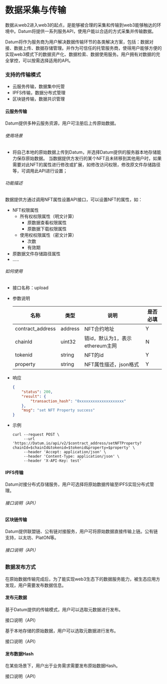 # 数据采集与传输


数据从web2进入web3的起点，是能够被合理的采集和传输到web3能够触达的环境中。Datum将提供一系列服务API，使用户能以合适的方式采集并传输数据。



Datum将作为服务商为用户解决数据传输环节的各类解决方案，包括：数据对接、数据上传、数据存储管理。并作为可信任的托管服务商，使得用户能够方便的实现web3模式下的数据资产化、数据检索、数据使用服务。用户拥有对数据的完全掌控，可以按需选择适用的API。

  

### 支持的传输模式


- 云服务传输，数据集中托管
- IPFS传输，数据分布式管理
- 区块链传输，数据共识管理



#### 云服务传输

Datum提供多种云服务资源，用户可注册后上传原始数据。

###### 使用场景

- 将自己本地的原始数据上传到Datum，并选择Datum提供的服务器本地存储能力保存原始数据。  当数据提供方发行的某个NFT且未转移到其他用户时，如果需要对此NFT的属性进行修改或扩展，如修改访问权限，修改原文件存储路径等，可调用此API进行设置；

###### 功能描述
数据提供方通过调用NFT属性设置API接口，可以设置NFT的属性，如：
- NFT权限属性
  - 所有权权限属性（明文计算）
    - 原数据查看权限属性
    - 原数据下载权限属性
  - 使用权权限属性（密文计算）
    - 次数
    - 有效期
- 原数据文件存储路径属性
- .....

###### 如何使用

- 接口名称：upload

- 参数说明

  | 名称             | 类型    | 说明                            | 是否必填 |
  | ---------------- | ------- | ------------------------------- | -------- |
  | contract_address | address | NFT合约地址                     | Y        |
  | chainId          | uint32  | 链id，默认为1，表示ethereum主网 | N        |
  | tokenid          | string  | NFT的id                         | Y        |
  | property         | string  | NFT属性描述，json格式           | Y        |

- 响应

  ```json
  {
      "status": 200,
      "result": {
          "transaction_hash": "0xxxxxxxxxxxxxxxxxxxx"
      },
      "msg": "set NFT Property success"
  }
  ```

- 示例

  ```shell
  curl --request POST \
       --url 'https://Datum.io/api/v2/$contract_address/setNFTProperty?     chainId=$chainId&tokenid=$tokenid&property=$property' \
       --header 'Accept: application/json' \
       --header 'Content-Type: application/json' \
       --header 'X-API-Key: test'
  ```



#### IPFS传输

Datum对接分布式存储服务，用户可选择将原始数据传输至IPFS实现分布式管理。

###### 接口说明（API）



#### 区块链传输

Datum提供联盟链、公有链对接服务，用户可将原始数据直接传输上链。公有链支持，以太坊、PlatON等。

###### 接口说明（API）



### 数据发布方式

在原始数据传输完成后，为了能实现web3生态下的数据服务能力，被生态应用方发现，用户需要发布数据信息。

#### 发布元数据

基于Datum提供的传输模式，用户可以选取元数据进行发布。

接口说明（API）

基于本地存储的原始数据，用户可以选取元数据进行发布。

接口说明（API）


#### 发布数据Hash

在某些场景下，用户出于业务需求需要发布原始数据Hash。

接口说明（API）




